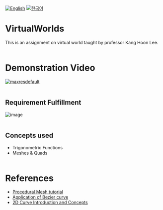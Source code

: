 [![English](https://img.shields.io/badge/lang-English-blue.svg)](https://github.com/juho-creator/VirtualWorlds/blob/main/README.md)
[![한국어](https://img.shields.io/badge/lang-한국어-red.svg)](https://github.com/juho-creator/VirtualWorlds/blob/main/README.KR.md)


# VirtualWorlds
This is an assignment on virtual world taught by professor Kang Hoon Lee.
</br></br>



# Demonstration Video
[![maxresdefault](https://github.com/juho-creator/VirtualWorlds/assets/72856990/3064f332-286b-4337-b3cf-82939a44bf74)
](https://www.youtube.com/watch?v=jLfZWK6fyUM)
</br></br>



## Requirement Fulfillment
![image](https://github.com/juho-creator/VirtualWorlds/assets/72856990/c738694b-9505-43f3-ad22-033e68729204)
</br></br>


## Concepts used
- Trigonometric Functions
- Meshes & Quads
</br></br>


# References
- [Procedural Mesh tutorial](https://www.youtube.com/watch?v=ucuOVL7c5Hw&list=PL5KbKbJ6Gf9-d303Lk8TGKCW-t5JsBdtB)
- [Application of Bezier curve](https://www.youtube.com/watch?v=BQvBq3K50u8)
- [2D Curve Introduction and Concepts](https://www.youtube.com/watch?v=RF04Fi9OCPc&list=PLsCt1Wdr6utD1wqJ1GB_cFjhgtUXO-osI)
